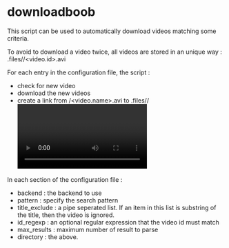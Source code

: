 downloadboob
============

This script can be used to automatically download videos matching some criteria.

To avoid to download a video twice, all videos are stored in an unique way : .files/<backend name>/<video.id>.avi

For each entry in the configuration file, the script :
- check for new video
- download the new videos
- create a link from <user specify name>/<video.name>.avi to .files/<backend name>/<video id>.avi

In each section of the configuration file :
- backend : the backend to use
- pattern : specify the search pattern
- title_exclude : a pipe seperated list. If an item in this list is substring of the title, then the video is ignored.
- id_regexp : an optional regular expression that the video id must match
- max_results : maximum number of result to parse
- directory : the <user specify name> above.
